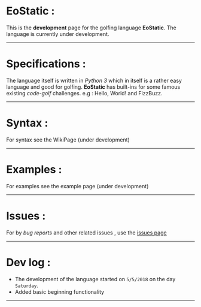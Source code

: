 # EoStatic :

This is the **development** page for the golfing language __EoStatic__. The language is currently under development.

---

# Specifications :

The language itself is written in _Python 3_ which in itself is a rather easy language and good for golfing. **EoStatic** has built-ins for some famous existing _code-golf_ challenges. e.g : Hello, World! and FizzBuzz.

---

# Syntax :

For syntax see the WikiPage (under development)

---

# Examples :

For examples see the example page (under development)

---


# Issues :

For by *bug reports* and other related issues , use the [issues page](https://github.com/Muhammad-Salman-Sheikh/EoStatic/issues)

---

# Dev log :

- The development of the language started on `5/5/2018` on the day `Saturday`. 
- Added basic beginning functionality

---
